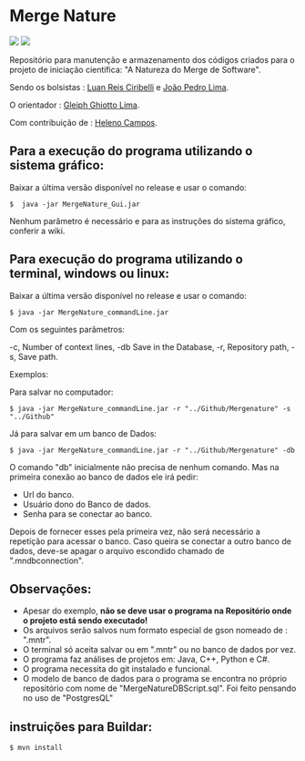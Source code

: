 # Merge Nature
![](https://img.shields.io/badge/Language-Java-green)
![](https://img.shields.io/badge/Platforms-Linux%20%7C%20Windows-lightgrey)
 
 
Repositório para manutenção e armazenamento dos códigos criados para o projeto de iniciação científica: "A Natureza do Merge de Software".  
 
Sendo os bolsistas : [Luan Reis Ciribelli](https://github.com/LuanCiribelli) e [João Pedro Lima](https://github.com/joaop-c-lima). 
 
O orientador : [Gleiph Ghiotto Lima](https://github.com/gleiph).
 
Com contribuição de : [Heleno Campos](https://github.com/helenocampos).
 
 
## Para a execução do programa utilizando o sistema gráfico: 
 
 Baixar a última versão disponível no release e usar o comando: 
```
$  java -jar MergeNature_Gui.jar
```
Nenhum parâmetro é necessário e para as instruções do sistema gráfico, conferir a wiki.
 
## Para execução do programa utilizando o terminal, windows ou linux:
 
Baixar a última versão disponível no release e usar o comando: 
```
$ java -jar MergeNature_commandLine.jar
```
Com os seguintes parâmetros: 
 
 -c,  Number of context lines,
 -db  Save in the Database,
 -r,  Repository path,
 -s,  Save path.
 
 Exemplos:
 
 Para salvar no computador:
 ```
$ java -jar MergeNature_commandLine.jar -r "../Github/Mergenature" -s "../Github"
```
Já para salvar em um banco de Dados:
 
 ```
$ java -jar MergeNature_commandLine.jar -r "../Github/Mergenature" -db
```
O comando "db" inicialmente não precisa de nenhum comando. Mas na primeira conexão ao banco de dados ele irá pedir:
 
- Url do banco.
- Usuário dono do Banco de dados.
- Senha para se conectar ao banco.
 
Depois de fornecer esses pela primeira vez, não será necessário a repetição para acessar o banco. Caso queira se conectar a outro banco de dados, deve-se apagar o arquivo escondido chamado de ".mndbconnection".
 
## Observações: 
 
<ul>
  <li>Apesar do exemplo, <b>não se deve usar o programa na Repositório onde o projeto está sendo executado!</b></li>
  <li>Os arquivos serão salvos num formato especial de gson nomeado de : ".mntr".</li>
  <li>O terminal só aceita salvar ou em ".mntr" ou no banco de dados por vez.</li>
  <li>O programa faz análises de projetos em: Java, C++, Python e C#.</li>
  <li>O programa necessita do git instalado e funcional.</li>
  <li>O modelo de banco de dados para o programa se encontra no próprio repositório com nome de "MergeNatureDBScript.sql". Foi feito pensando no uso de "PostgresQL" </li>
</ul>
 
 ## instruições para Buildar:
 
 ```
$ mvn install
```
 
